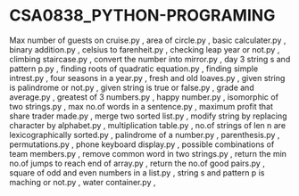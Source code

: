 # CSA0838_PYTHON-PROGRAMING
Max number of guests on cruise.py ,
area of circle.py ,
basic calculater.py ,
binary addition.py ,
celsius to farenheit.py ,
checking leap year or not.py ,
climbing staircase.py ,
convert the number into mirror.py ,
day 3 string s and pattern p.py ,
finding roots of quadratic equation.py ,
finding simple intrest.py ,
four seasons in a year.py ,
fresh and old loaves.py ,
given string is palindrome or not.py ,
given string is true or false.py ,
grade and average.py ,
greatest of 3 numbers.py ,
happy number.py ,
isomorphic of two strings.py ,
max no.of words in a sentence.py ,
maximum profit that share trader made.py ,
merge two sorted list.py ,
modify string by replacing character by alphabet.py ,
multiplication table.py ,
no.of strings of len n are lexicographically sorted.py ,
palindrome of a number.py ,
parenthesis.py ,
permutations.py ,
phone keyboard display.py ,
possible combinations of team members.py ,
remove common word in two strings.py ,
return the min no.of jumps to reach end of array.py ,
return the no.of good pairs.py ,
square of odd and even numbers in a list.py ,
string s and pattern p is maching or not.py ,
water container.py ,
